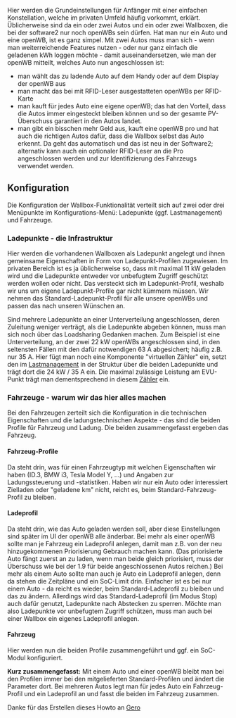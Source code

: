 Hier werden die Grundeinstellungen für Anfänger mit einer einfachen Konstellation, welche im privaten Umfeld häufig vorkommt, erklärt.
Üblicherweise sind da ein oder zwei Autos und ein oder zwei Wallboxen, die bei der software2 nur noch openWBs sein dürfen. Hat man nur ein Auto und eine openWB, ist es ganz simpel. Mit zwei Autos muss man sich - wenn man weiterreichende Features nutzen - oder nur ganz einfach die geladenen kWh loggen möchte - damit auseinandersetzen, wie man der openWB mitteilt, welches Auto nun angeschlossen ist:

- man wählt das zu ladende Auto auf dem Handy oder auf dem Display der openWB aus
- man macht das bei mit RFID-Leser ausgestatteten openWBs per RFID-Karte
- man kauft für jedes Auto eine eigene openWB; das hat den Vorteil, dass die Autos immer eingesteckt bleiben können und so der gesamte PV-Überschuss garantiert in den Autos landet.
- man gibt ein bisschen mehr Geld aus, kauft eine openWB pro und hat auch die richtigen Autos dafür, dass die Wallbox selbst das Auto erkennt. Da geht das automatisch und das ist neu in der Software2; alternativ kann auch ein optionaler RFID-Leser an die Pro angeschlossen werden und zur Identifizierung des Fahrzeugs verwendet werden.

## Konfiguration

Die Konfiguration der Wallbox-Funktionalität verteilt sich auf zwei oder drei Menüpunkte im Konfigurations-Menü: Ladepunkte (ggf. Lastmanagement) und Fahrzeuge.

### Ladepunkte - die Infrastruktur

Hier werden die vorhandenen Wallboxen als Ladepunkt angelegt und ihnen gemeinsame Eigenschaften in Form von Ladepunkt-Profilen zugewiesen. Im privaten Bereich ist es ja üblicherweise so, dass mit maximal 11 kW geladen wird und die Ladepunkte entweder vor unbefugtem Zugriff geschützt werden wollen oder nicht. Das versteckt sich im Ladepunkt-Profil, weshalb wir uns um eigene Ladepunkt-Profile gar nicht kümmern müssen. Wir nehmen das Standard-Ladepunkt-Profil für alle unsere openWBs und passen das nach unseren Wünschen an.

Sind mehrere Ladepunkte an einer Unterverteilung angeschlossen, deren Zuleitung weniger verträgt, als die Ladepunkte abgeben können, muss man sich noch über das Loadsharing Gedanken machen. Zum Beispiel ist eine Unterverteilung, an der zwei 22 kW openWBs angeschlossen sind, in den seltensten Fällen mit den dafür notwendigen 63 A abgesichert; häufig z.B. nur 35 A. Hier fügt man noch eine Komponente "virtuellen Zähler" ein, setzt den im [Lastmanagement](https://github.com/openWB/core/wiki/Lastmanagement-und-kaskadierte-Zähler) in der Struktur über die beiden Ladepunkte und trägt dort die 24 kW / 35 A ein. Die maximal zulässige Leistung am EVU-Punkt trägt man dementsprechend in diesem [Zähler](https://github.com/openWB/core/wiki/Zaehler) ein.

### Fahrzeuge - warum wir das hier alles machen

Bei den Fahrzeugen zerteilt sich die Konfiguration in die technischen Eigenschaften und die ladungstechnischen Aspekte - das sind die beiden Profile für Fahrzeug und Ladung. Die beiden zusammengefasst ergeben das Fahrzeug.

#### Fahrzeug-Profile

Da steht drin, was für einen Fahrzeugtyp mit welchen Eigenschaften wir haben (ID.3, BMW i3, Tesla Model Y, ...) und Angaben zur Ladungssteuerung und -statistiken. Haben wir nur ein Auto oder interessiert Zielladen oder "geladene km" nicht, reicht es, beim Standard-Fahrzeug-Profil zu bleiben.

#### Ladeprofil

Da steht drin, wie das Auto geladen werden soll, aber diese Einstellungen sind später im UI der openWB alle änderbar. Bei mehr als einer openWB sollte man je Fahrzeug ein Ladeprofil anlegen, damit man z.B. von der neu hinzugekommenen Priorisierung Gebrauch machen kann. (Das priorisierte Auto fängt zuerst an zu laden, wenn man beide gleich priorisiert, muss der Überschuss wie bei der 1.9 für beide angeschlossenen Autos reichen.) Bei mehr als einem Auto sollte man auch je Auto ein Ladeprofil anlegen, denn da stehen die Zeitpläne und ein SoC-Limit drin. Einfacher ist es bei nur einem Auto - da reicht es wieder, beim Standard-Ladeprofil zu bleiben und das zu ändern. Allerdings wird das Standard-Ladeprofil (im Modus Stop) auch dafür genutzt, Ladepunkte nach Abstecken zu sperren. Möchte man also Ladepunkte vor unbefugtem Zugriff schützen, muss man auch bei einer Wallbox ein eigenes Ladeprofil anlegen.

#### Fahrzeug

Hier werden nun die beiden Profile zusammengeführt und ggf. ein SoC-Modul konfiguriert.

**Kurz zusammengefasst:** Mit einem Auto und einer openWB bleibt man bei den Profilen immer bei den mitgelieferten Standard-Profilen und ändert die Parameter dort. Bei mehreren Autos legt man für jedes Auto ein Fahrzeug-Profil und ein Ladeprofil an und fasst die beiden im Fahrzeug zusammen.

Danke für das Erstellen dieses Howto an [Gero](https://openwb.de/forum/viewtopic.php?t=8076)
